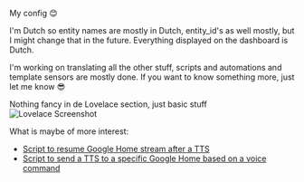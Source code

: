 My config 😊

I'm Dutch so entity names are mostly in Dutch, entity_id's as well mostly, but I might change that in the future.
Everything displayed on the dashboard is Dutch.

I'm working on translating all the other stuff, scripts and automations and template sensors are mostly done.
If you want to know something more, just let me know 😎

Nothing fancy in de Lovelace section, just basic stuff
![Lovelace Screenshot](https://user-images.githubusercontent.com/28803438/144881785-3ae5bc0d-1fc3-4c97-830f-6e095cbcac6b.png)

What is maybe of more interest:
* [Script to resume Google Home stream after a TTS](https://github.com/TheFes/HA-configuration/blob/main/include/script/00_general/google_cast/google_home_say.yaml)
* [Script to send a TTS to a specific Google Home based on a voice command](https://github.com/TheFes/HA-configuration/blob/main/include/script/00_general/google_cast/google_home_say_voice.yaml)